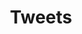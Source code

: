 ---
title: Tweets
footer:
  img: shaman.png
  alt: Illustration of Juan wearing a dad hat, some wizard attire, while running with scrolls on his hands.
draft: false
---